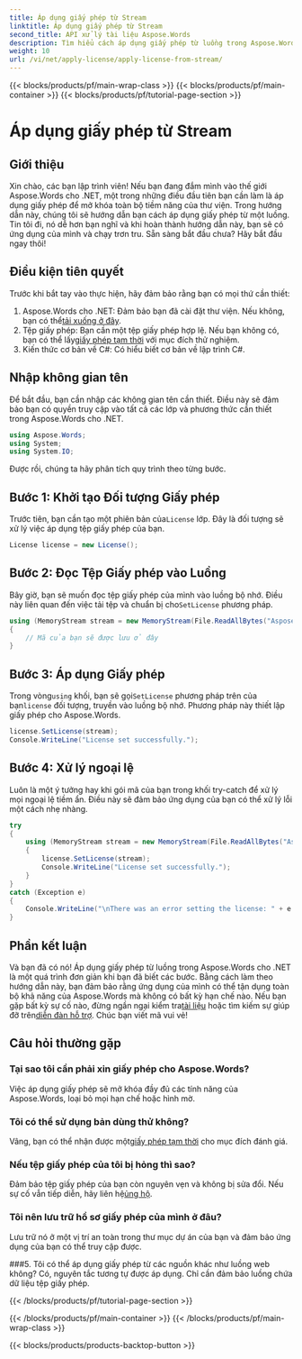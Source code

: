 ```yaml
---
title: Áp dụng giấy phép từ Stream
linktitle: Áp dụng giấy phép từ Stream
second_title: API xử lý tài liệu Aspose.Words
description: Tìm hiểu cách áp dụng giấy phép từ luồng trong Aspose.Words cho .NET với hướng dẫn từng bước này. Mở khóa toàn bộ tiềm năng của Aspose.Words.
weight: 10
url: /vi/net/apply-license/apply-license-from-stream/
---
```


{{< blocks/products/pf/main-wrap-class >}}
{{< blocks/products/pf/main-container >}}
{{< blocks/products/pf/tutorial-page-section >}}

# Áp dụng giấy phép từ Stream

## Giới thiệu

Xin chào, các bạn lập trình viên! Nếu bạn đang đắm mình vào thế giới Aspose.Words cho .NET, một trong những điều đầu tiên bạn cần làm là áp dụng giấy phép để mở khóa toàn bộ tiềm năng của thư viện. Trong hướng dẫn này, chúng tôi sẽ hướng dẫn bạn cách áp dụng giấy phép từ một luồng. Tin tôi đi, nó dễ hơn bạn nghĩ và khi hoàn thành hướng dẫn này, bạn sẽ có ứng dụng của mình và chạy trơn tru. Sẵn sàng bắt đầu chưa? Hãy bắt đầu ngay thôi!

## Điều kiện tiên quyết

Trước khi bắt tay vào thực hiện, hãy đảm bảo rằng bạn có mọi thứ cần thiết:

1.  Aspose.Words cho .NET: Đảm bảo bạn đã cài đặt thư viện. Nếu không, bạn có thể[tải xuống ở đây](https://releases.aspose.com/words/net/).
2.  Tệp giấy phép: Bạn cần một tệp giấy phép hợp lệ. Nếu bạn không có, bạn có thể lấy[giấy phép tạm thời](https://purchase.aspose.com/temporary-license/) với mục đích thử nghiệm.
3. Kiến thức cơ bản về C#: Có hiểu biết cơ bản về lập trình C#.

## Nhập không gian tên

Để bắt đầu, bạn cần nhập các không gian tên cần thiết. Điều này sẽ đảm bảo bạn có quyền truy cập vào tất cả các lớp và phương thức cần thiết trong Aspose.Words cho .NET.

```csharp
using Aspose.Words;
using System;
using System.IO;
```

Được rồi, chúng ta hãy phân tích quy trình theo từng bước.

## Bước 1: Khởi tạo Đối tượng Giấy phép

 Trước tiên, bạn cần tạo một phiên bản của`License` lớp. Đây là đối tượng sẽ xử lý việc áp dụng tệp giấy phép của bạn.

```csharp
License license = new License();
```

## Bước 2: Đọc Tệp Giấy phép vào Luồng

 Bây giờ, bạn sẽ muốn đọc tệp giấy phép của mình vào luồng bộ nhớ. Điều này liên quan đến việc tải tệp và chuẩn bị cho`SetLicense` phương pháp.

```csharp
using (MemoryStream stream = new MemoryStream(File.ReadAllBytes("Aspose.Words.lic")))
{
    // Mã của bạn sẽ được lưu ở đây
}
```

## Bước 3: Áp dụng Giấy phép

 Trong vòng`using` khối, bạn sẽ gọi`SetLicense` phương pháp trên của bạn`license` đối tượng, truyền vào luồng bộ nhớ. Phương pháp này thiết lập giấy phép cho Aspose.Words.

```csharp
license.SetLicense(stream);
Console.WriteLine("License set successfully.");
```

## Bước 4: Xử lý ngoại lệ

Luôn là một ý tưởng hay khi gói mã của bạn trong khối try-catch để xử lý mọi ngoại lệ tiềm ẩn. Điều này sẽ đảm bảo ứng dụng của bạn có thể xử lý lỗi một cách nhẹ nhàng.

```csharp
try
{
    using (MemoryStream stream = new MemoryStream(File.ReadAllBytes("Aspose.Words.lic")))
    {
        license.SetLicense(stream);
        Console.WriteLine("License set successfully.");
    }
}
catch (Exception e)
{
    Console.WriteLine("\nThere was an error setting the license: " + e.Message);
}
```

## Phần kết luận

 Và bạn đã có nó! Áp dụng giấy phép từ luồng trong Aspose.Words cho .NET là một quá trình đơn giản khi bạn đã biết các bước. Bằng cách làm theo hướng dẫn này, bạn đảm bảo rằng ứng dụng của mình có thể tận dụng toàn bộ khả năng của Aspose.Words mà không có bất kỳ hạn chế nào. Nếu bạn gặp bất kỳ sự cố nào, đừng ngần ngại kiểm tra[tài liệu](https://reference.aspose.com/words/net/) hoặc tìm kiếm sự giúp đỡ trên[diễn đàn hỗ trợ](https://forum.aspose.com/c/words/8). Chúc bạn viết mã vui vẻ!

## Câu hỏi thường gặp

### Tại sao tôi cần phải xin giấy phép cho Aspose.Words?
Việc áp dụng giấy phép sẽ mở khóa đầy đủ các tính năng của Aspose.Words, loại bỏ mọi hạn chế hoặc hình mờ.

### Tôi có thể sử dụng bản dùng thử không?
 Vâng, bạn có thể nhận được một[giấy phép tạm thời](https://purchase.aspose.com/temporary-license/) cho mục đích đánh giá.

### Nếu tệp giấy phép của tôi bị hỏng thì sao?
 Đảm bảo tệp giấy phép của bạn còn nguyên vẹn và không bị sửa đổi. Nếu sự cố vẫn tiếp diễn, hãy liên hệ[ủng hộ](https://forum.aspose.com/c/words/8).

### Tôi nên lưu trữ hồ sơ giấy phép của mình ở đâu?
Lưu trữ nó ở một vị trí an toàn trong thư mục dự án của bạn và đảm bảo ứng dụng của bạn có thể truy cập được.

###5. Tôi có thể áp dụng giấy phép từ các nguồn khác như luồng web không?
Có, nguyên tắc tương tự được áp dụng. Chỉ cần đảm bảo luồng chứa dữ liệu tệp giấy phép.

{{< /blocks/products/pf/tutorial-page-section >}}

{{< /blocks/products/pf/main-container >}}
{{< /blocks/products/pf/main-wrap-class >}}

{{< blocks/products/products-backtop-button >}}
